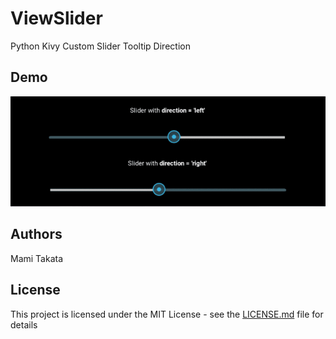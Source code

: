 # ViewSlider

Python Kivy Custom Slider 
 Tooltip
 Direction

## Demo

![Exaple](Example.gif)

## Authors

Mami Takata

## License

This project is licensed under the MIT License - see the [LICENSE.md](LICENSE.md) file for details


